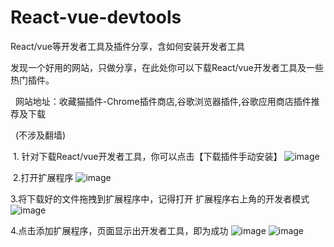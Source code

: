   # React-vue-devtools
  React/vue等开发者工具及插件分享，含如何安装开发者工具

​
  发现一个好用的网站，只做分享，在此处你可以下载React/vue开发者工具及一些热门插件。

  网站地址：收藏猫插件-Chrome插件商店,谷歌浏览器插件,谷歌应用商店插件推荐及下载

  (不涉及翻墙)

 1. 针对下载React/vue开发者工具，你可以点击【下载插件手动安装】
![image](https://img-blog.csdnimg.cn/1efb7e9fa15e4609a28865848b265dc8.png)
 


 2.打开扩展程序
![image](https://img-blog.csdnimg.cn/c4485526d63341d5b7474ea72bc5df61.png)
 



3.将下载好的文件拖拽到扩展程序中，记得打开 扩展程序右上角的开发者模式
![image](https://img-blog.csdnimg.cn/60640cb72d304c00b3d122d129e7f687.png)




4.点击添加扩展程序，页面显示出开发者工具，即为成功
![image](https://img-blog.csdnimg.cn/fd70c640f066427691d11a955505076e.png)
![image](https://img-blog.csdnimg.cn/4c0f1022f373420f9028ade012696ba3.png)
 


​
